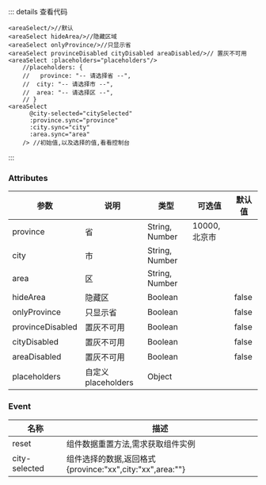 <template>
  <div>
    <h3>默认</h3>
    <areaSelect></areaSelect>
    <h3>隐藏区域</h3>
    <areaSelect hideArea></areaSelect>
    <h3>只显示省</h3>
    <areaSelect onlyProvince></areaSelect>
    <h3>置灰 provinceDisabled/cityDisabled/areaDisabled</h3>
    <areaSelect provinceDisabled cityDisabled areaDisabled> </areaSelect>
    <h3>自定义placeholder</h3>
    <areaSelect :placeholders="placeholders"> </areaSelect>
    <h3>初始值</h3>
    <areaSelect
      @city-selected="citySelected"
      :province.sync="province"
      :city.sync="city"
      :area.sync="area"
    />
  </div>
</template>

<script>
import areaSelect from "./components/area";
export default {
  name: "",
  data() {
    return {
      province: "广东省",
      city: "深圳市",
      area: "南山区",
      resetBtn: {
        word: "重置",
      },

      placeholders: {
        province: "-- 请选择省 --",
        city: "-- 请选择市 --",
        area: "-- 请选择区 --",
      },
    };
  },
  methods: {
    citySelected(val) {
      console.log("选择的区域--->", val);
    },
  },
  components: { areaSelect },
};
</script>
::: details 查看代码 
```vue
<areaSelect/>//默认
<areaSelect hideArea/>//隐藏区域
<areaSelect onlyProvince/>//只显示省
<areaSelect provinceDisabled cityDisabled areaDisabled/>// 置灰不可用
<areaSelect :placeholders="placeholders"/>
    //placeholders: {
    //   province: "-- 请选择省 --",
    //  city: "-- 请选择市 --",
    //  area: "-- 请选择区 --",
    // }
<areaSelect
      @city-selected="citySelected"
      :province.sync="province"
      :city.sync="city"
      :area.sync="area"
    /> //初始值,以及选择的值,看看控制台
```
:::
### Attributes

| 参数             | 说明               | 类型           | 可选值       | 默认值 |
| ---------------- | ------------------ | -------------- | ------------ | ------ |
| province         | 省                 | String, Number | 10000,北京市 |        |
| city             | 市                 | String, Number |              |        |
| area             | 区                 | String, Number |              |        |
| hideArea         | 隐藏区             | Boolean        |              | false  |
| onlyProvince     | 只显示省           | Boolean        |              | false  |
| provinceDisabled | 置灰不可用         | Boolean        |              | false  |
| cityDisabled     | 置灰不可用         | Boolean        |              | false  |
| areaDisabled     | 置灰不可用         | Boolean        |              | false  |
| placeholders     | 自定义placeholders | Object         |              |        |

### Event

| 名称         | 描述                                                     |
| ------------ | -------------------------------------------------------- |
| reset        | 组件数据重置方法,需求获取组件实例                        |
| city-selected | 组件选择的数据,返回格式{province:"xx",city:"xx",area:""} |

